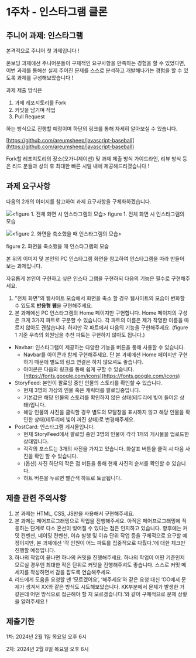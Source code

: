 # 1주차 - 인스타그램 클론

## 주니어 과제: 인스타그램

본격적으로 주니어 첫 과제입니다 !

온보딩 과제에선 주니어분들이 구체적인 요구사항을 만족하는 경험을 할 수 있었다면, 이번 과제를 통해선 실제 주어진 문제를 스스로 분석하고 개발해나가는 경험을 할 수 있도록 과제를 구성해보았습니다 !

과제 제출 방식은

1. 과제 레포지토리를 Fork
2. 커밋을 남기며 작업
3. Pull Request

하는 방식으로 진행할 예정이며 하단의 링크를 통해 자세히 알아보실 수 있습니다.

[https://github.com/areumsheep/javascript-baseball](https://github.com/areumsheep/javascript-baseball)

Fork할 레포지토리의 장소(오가니제이션) 및 과제 제출 방식 가이드라인, 리뷰 방식 등은 리드 분들과 상의 후 최대한 빠른 시일 내에 제공해드리겠습니다 !

## 과제 요구사항

다음의 2개의 이미지를 참고하여 과제 요구사항을 구체화하겠습니다.

![<figure 1. 전체 화면 시 인스타그램의 모습>](https://blog.kakaocdn.net/dn/bDCcY5/btr1Uul1KcV/ljy9tOpl1WOup27Qw0usHK/img.png)
figure 1. 전체 화면 시 인스타그램의 모습

![<figure 2. 화면을 축소했을 때 인스타그램의 모습>](https://t4.ftcdn.net/jpg/04/14/68/15/360_F_414681508_DKKew9HTRE5eesD6sxjuVebDZCYpJTvN.jpg)

figure 2. 화면을 축소했을 때 인스타그램의 모습

본 위의 이미지 및 본인의 PC 인스타그램 화면을 참고하여 인스타그램을 따라 만들어 보는 과제입니다.

자유롭게 본인이 구현하고 싶은 인스타 그램을 구현하되 다음의 기능은 필수로 구현해주세요.

1. "전체 화면"의 웹사이트 모습에서 화면을 축소 할 경우 웹사이트의 모습이 변화할 수 있도록 **반응형 웹**을 구현해주세요.
2. 본 과제에선 PC 인스타그램의 Home 페이지만 구현합니다. Home 페이지의 구성은 크게 3가지 파트로 구분할 수 있습니다. 각 파트의 이름은 제가 작명한 이름을 따르지 않아도 괜찮습니다. 하지만 각 파트에서 다음의 기능을 구현해주세요. (figure 1 기준 우측의 회원님을 추천 파트는 구현하지 않아도 됩니다.)

- Navbar: 인스타그램이 제공하는 다양한 기능을 버튼을 통해 사용할 수 있습니다.
  - Navbar를 아이콘과 함께 구현해주세요. 단 본 과제에선 Home 페이지만 구현하기 때문에 별도의 링크 연결은 하지 않으셔도 좋습니다.
  - 아이콘은 다음의 링크를 통해 쉽게 구할 수 있습니다. [https://fonts.google.com/icons](https://fonts.google.com/icons)
- StoryFeed: 본인이 팔로잉 중인 인물의 스토리를 확인할 수 있습니다.
  - 현재 3명의 가상의 인물 혹은 캐릭터를 팔로잉중입니다.
  - 기본값은 해당 인물의 스토리를 확인하지 않은 상태(테두리에 빛이 들어온 상태)입니다.
  - 해당 인물의 사진을 클릭할 경우 별도의 모달창을 표시하지 않고 해당 인물을 확인한 상태(테두리에 빛이 꺼진 상태)로 변경해주세요.
- PostCard: 인스타그램 게시물입니다.
  - 현재 StoryFeed에서 팔로잉 중인 3명의 인물이 각각 1개의 게시물을 업로드한 상태입니다.
  - 각각의 포스트는 3개의 사진을 가지고 있습니다. 화살표 버튼을 클릭 시 다음 사진을 확인 할 수 있습니다.
  - (옵션) 사진 하단의 작은 점 버튼을 통해 현재 사진의 순서를 확인할 수 있습니다.
  - 하트 버튼을 누르면 빨간색 하트로 토글됩니다.

## 제출 관련 주의사항

1. 본 과제는 HTML, CSS, JS만을 사용해서 구현해주세요.
2. 본 과제는 페어프로그래밍으로 작업을 진행해주세요. 아직은 페어프로그래밍에 적응하는 단계로 다소 혼선이 빚어질 수 있다는 점은 인지하고 있습니다. 향후에는 커밋 컨벤션, 네이밍 컨벤션, 이슈 발행 및 이슈 단위 작업 등을 구체적으로 요구할 예정이지만, 본 과제에선 ‘각 인원이 어느 파트를 집중적으로 다뤘다.’에 대한 체크만 진행할 예정입니다.
3. 하나의 작업이 끝나면 하나의 커밋을 진행해주세요. 하나의 작업이 어떤 기준인지 모르실 경우엔 최대한 작은 단위로 커밋을 진행해주셔도 좋습니다. 스스로 커밋 메세지를 작성하면서 감을 잡도록 연습해주세요.
4. 리드에게 도움을 요청할 땐 ‘모르겠어요’, ‘해주세요’와 같은 요청 대신 ‘OO에서 문제가 생겨서 XX와 같은 방식도 시도해보았습니다. KK부분에서 문제가 발생한 거 같은데 어떤 방식으로 접근해야 할 지 모르겠습니다.’와 같이 구체적으로 문제 상황을 알려주세요 !

## 제출기한

1차: 2024년 2월 1일 목요일 오후 6시

2차: 2024년 2월 8일 목요일 오후 6시
